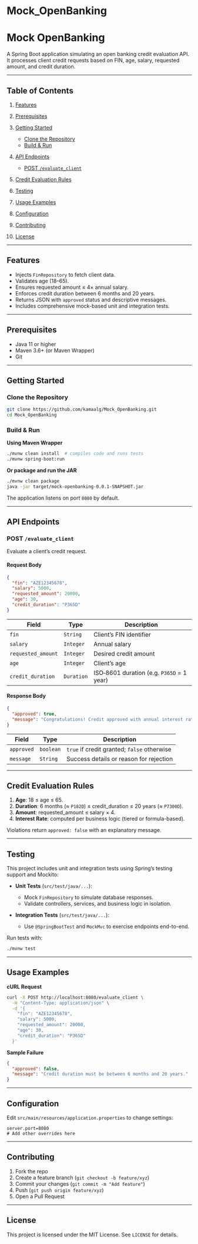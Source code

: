 # Mock_OpenBanking
# Mock OpenBanking

A Spring Boot application simulating an open banking credit evaluation API. It processes client credit requests based on FIN, age, salary, requested amount, and credit duration.

---

## Table of Contents

1. [Features](#features)
2. [Prerequisites](#prerequisites)
3. [Getting Started](#getting-started)

   * [Clone the Repository](#clone-the-repository)
   * [Build & Run](#build--run)
4. [API Endpoints](#api-endpoints)

   * [POST `/evaluate_client`](#post-evaluate_client)
5. [Credit Evaluation Rules](#credit-evaluation-rules)
6. [Testing](#testing)
7. [Usage Examples](#usage-examples)
8. [Configuration](#configuration)
9. [Contributing](#contributing)
10. [License](#license)

---

## Features

* Injects `FinRepository` to fetch client data.
* Validates age (18–65).
* Ensures requested amount ≤ 4× annual salary.
* Enforces credit duration between 6 months and 20 years.
* Returns JSON with `approved` status and descriptive messages.
* Includes comprehensive mock-based unit and integration tests.

---

## Prerequisites

* Java 11 or higher
* Maven 3.6+ (or Maven Wrapper)
* Git

---

## Getting Started

### Clone the Repository

```bash
git clone https://github.com/kamaalg/Mock_OpenBanking.git
cd Mock_OpenBanking
```

### Build & Run

**Using Maven Wrapper**

```bash
./mvnw clean install  # compiles code and runs tests
./mvnw spring-boot:run
```

**Or package and run the JAR**

```bash
./mvnw clean package
java -jar target/mock-openbanking-0.0.1-SNAPSHOT.jar
```

The application listens on port `8080` by default.

---

## API Endpoints

### POST `/evaluate_client`

Evaluate a client’s credit request.

#### Request Body

```json
{
  "fin": "AZE12345678",
  "salary": 5000,
  "requested_amount": 20000,
  "age": 30,
  "credit_duration": "P365D"
}
```

| Field              | Type       | Description                               |
| ------------------ | ---------- | ----------------------------------------- |
| `fin`              | `String`   | Client’s FIN identifier                   |
| `salary`           | `Integer`  | Annual salary                             |
| `requested_amount` | `Integer`  | Desired credit amount                     |
| `age`              | `Integer`  | Client’s age                              |
| `credit_duration`  | `Duration` | ISO‑8601 duration (e.g. `P365D` = 1 year) |

#### Response Body

```json
{
  "approved": true,
  "message": "Congratulations! Credit approved with annual interest rate 7.50% for amount 20000."
}
```

| Field      | Type      | Description                                 |
| ---------- | --------- | ------------------------------------------- |
| `approved` | `boolean` | `true` if credit granted; `false` otherwise |
| `message`  | `String`  | Success details or reason for rejection     |

---

## Credit Evaluation Rules

1. **Age**: 18 ≤ age ≤ 65.
2. **Duration**: 6 months (≈ `P182D`) ≤ credit\_duration ≤ 20 years (≈ `P7300D`).
3. **Amount**: requested\_amount ≤ salary × 4.
4. **Interest Rate**: computed per business logic (tiered or formula-based).

Violations return `approved: false` with an explanatory message.

---

## Testing

This project includes unit and integration tests using Spring’s testing support and Mockito:

* **Unit Tests** (`src/test/java/...`):

  * Mock `FinRepository` to simulate database responses.
  * Validate controllers, services, and business logic in isolation.

* **Integration Tests** (`src/test/java/...`):

  * Use `@SpringBootTest` and `MockMvc` to exercise endpoints end-to-end.

Run tests with:

```bash
./mvnw test
```

---

## Usage Examples

**cURL Request**

```bash
curl -X POST http://localhost:8080/evaluate_client \
  -H "Content-Type: application/json" \
  -d '{
    "fin": "AZE12345678",
    "salary": 5000,
    "requested_amount": 20000,
    "age": 30,
    "credit_duration": "P365D"
  }'
```

**Sample Failure**

```json
{
  "approved": false,
  "message": "Credit duration must be between 6 months and 20 years."
}
```

---

## Configuration

Edit `src/main/resources/application.properties` to change settings:

```properties
server.port=8080
# Add other overrides here
```

---

## Contributing

1. Fork the repo
2. Create a feature branch (`git checkout -b feature/xyz`)
3. Commit your changes (`git commit -m "Add feature"`)
4. Push (`git push origin feature/xyz`)
5. Open a Pull Request

---

## License

This project is licensed under the MIT License. See `LICENSE` for details.
